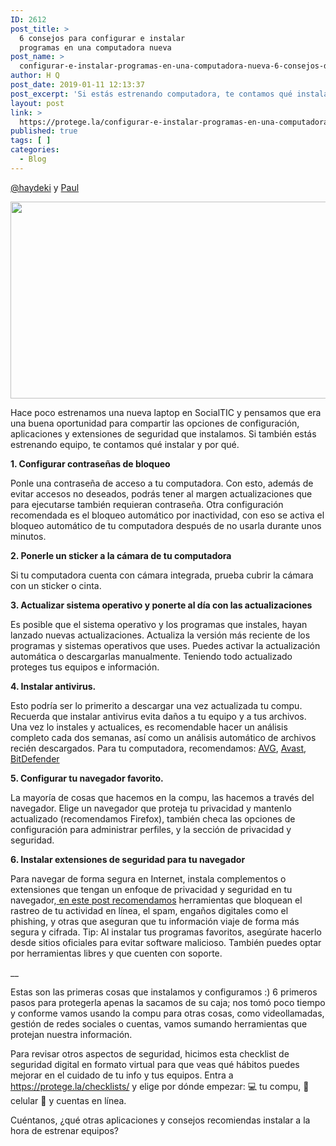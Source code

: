 ```yaml
---
ID: 2612
post_title: >
  6 consejos para configurar e instalar
  programas en una computadora nueva
post_name: >
  configurar-e-instalar-programas-en-una-computadora-nueva-6-consejos-de-seguridad-digital
author: H Q
post_date: 2019-01-11 12:13:37
post_excerpt: 'Si estás estrenando computadora, te contamos qué instalar y por qué: opciones de configuración, aplicaciones y extensiones de seguridad'
layout: post
link: >
  https://protege.la/configurar-e-instalar-programas-en-una-computadora-nueva-6-consejos-de-seguridad-digital/
published: true
tags: [ ]
categories:
  - Blog
---
```

<a href="https://twitter.com/Haydeki" target="_blank" rel="noopener noreferrer">@haydeki</a> y <a href="https://twitter.com/_Penserbjorne" target="_blank" rel="noopener noreferrer">Paul</a>

<img class="aligncenter wp-image-2616 size-full" src="https://protege.la/wp-content/uploads/2019/01/Configura-y-protege-tu-compu-nueva-conmigo-1.png" alt="" width="560" height="315" />

Hace poco estrenamos una nueva laptop en SocialTIC y pensamos que era una buena oportunidad para compartir las opciones de configuración, aplicaciones y extensiones de seguridad que instalamos. Si también estás estrenando equipo, te contamos qué instalar y por qué.

**1\. Configurar contraseñas de bloqueo**

Ponle una contraseña de acceso a tu computadora. Con esto, además de evitar accesos no deseados, podrás tener al margen actualizaciones que para ejecutarse también requieran contraseña. Otra configuración recomendada es el bloqueo automático por inactividad, con eso se activa el bloqueo automático de tu computadora después de no usarla durante unos minutos.

**2\. Ponerle un sticker a la cámara de tu computadora**

Si tu computadora cuenta con cámara integrada, prueba cubrir la cámara con un sticker o cinta.

**3\. Actualizar sistema operativo y ponerte al día con las actualizaciones**

Es posible que el sistema operativo y los programas que instales, hayan lanzado nuevas actualizaciones. Actualiza la versión más reciente de los programas y sistemas operativos que uses. Puedes activar la actualización automática o descargarlas manualmente. Teniendo todo actualizado proteges tus equipos e información.

**4\. Instalar antivirus.**

Esto podría ser lo primerito a descargar una vez actualizada tu compu. Recuerda que instalar antivirus evita daños a tu equipo y a tus archivos. Una vez lo instales y actualices, es recomendable hacer un análisis completo cada dos semanas, así como un análisis automático de archivos recién descargados. Para tu computadora, recomendamos: <a href="https://protege.la/antivirus-avg/" target="_blank" rel="noopener noreferrer">AVG</a>, <a href="https://protege.la/antivirus-avast/" target="_blank" rel="noopener noreferrer">Avast</a>, <a href="https://protege.la/antivirus-bitdefender/" target="_blank" rel="noopener noreferrer">BitDefender</a>

**5\. Configurar tu navegador favorito.**

La mayoría de cosas que hacemos en la compu, las hacemos a través del navegador. Elige un navegador que proteja tu privacidad y mantenlo actualizado (recomendamos Firefox), también checa las opciones de configuración para administrar perfiles, y la sección de privacidad y seguridad.

**6\. Instalar extensiones de seguridad para tu navegador**

Para navegar de forma segura en Internet, instala complementos o extensiones que tengan un enfoque de privacidad y seguridad en tu navegador,<a href="https://socialtic.org/blog/complementos-seguridad-privacidad-para-tu-navegador/" target="_blank" rel="noopener noreferrer"> en este post recomendamos</a> herramientas que bloquean el rastreo de tu actividad en línea, el spam, engaños digitales como el phishing, y otras que aseguran que tu información viaje de forma más segura y cifrada. Tip: Al instalar tus programas favoritos, asegúrate hacerlo desde sitios oficiales para evitar software malicioso. También puedes optar por herramientas libres y que cuenten con soporte.

__

Estas son las primeras cosas que instalamos y configuramos :) 6 primeros pasos para protegerla apenas la sacamos de su caja; nos tomó poco tiempo y conforme vamos usando la compu para otras cosas, como videollamadas, gestión de redes sociales o cuentas, vamos sumando herramientas que protejan nuestra información.

Para revisar otros aspectos de seguridad, hicimos esta checklist de seguridad digital en formato virtual para que veas qué hábitos puedes mejorar en el cuidado de tu info y tus equipos. Entra a <a href="https://protege.la/checklists/" target="_blank" rel="noopener noreferrer">https://protege.la/checklists/</a> y elige por dónde empezar: 💻 tu compu, 📱 celular 💬 y cuentas en línea.

Cuéntanos, ¿qué otras aplicaciones y consejos recomiendas instalar a la hora de estrenar equipos?
